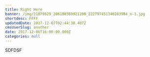 ```yaml
---
title: Right Here
banner: /img/21879529_206186369921200_222797451340283904_n-1.jpg
shortdesc: FFFF
updatedDate: 2017-12-07T02:44:30.487Z
cmsUserSlug: another
date: 2017-12-06T16:00:00.000Z
categories: null
---
```


SDFDSF
